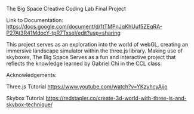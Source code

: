 The Big Space
Creative Coding Lab Final Project

Link to Documentation:
https://docs.google.com/document/d/1tTMPnJqKhUuf5ZEqRA-P27At3R41MdocY-tpR7TxseI/edit?usp=sharing

This project serves as an exploration into the world of webGL, creating an immersive landscape simulator 
within the three.js library. Making use of skyboxes, The Big Space Serves as a fun and interactive project
that reflects the knowledge learned by Gabriel Chi in the CCL class. 







Acknowledgements:

Three.js Tutorial
https://www.youtube.com/watch?v=YKzyhcyAijo

Skybox Tutorial
https://redstapler.co/create-3d-world-with-three-js-and-skybox-technique/
